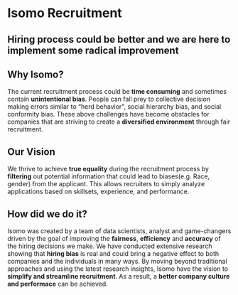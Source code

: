 # Isomo Recruitment

## Hiring process could be better and we are here to implement some radical improvement

## Why Isomo?
The current recruitment process could be **time consuming** and sometimes contain **unintentional bias**. People can fall prey to collective decision making errors similar to “herd behavior", social hierarchy bias, and social conformity bias. These above challenges have become obstacles for companies that are striving to create a **diversified environment** through fair recruitment.

## Our Vision
We thrive to achieve **true equality** during the recruitment process by **filtering** out potential information that could lead to biases(e.g. Race, gender) from the applicant. This allows recruiters to simply analyze applications based on skillsets, experience, and performance.

## How did we do it?

Isomo was created by a team of data
scientists, analyst and game-changers driven by the goal of improving the **fairness**,
**efficiency** and **accuracy** of the hiring decisions we make.
We have conducted extensive research showing that **hiring bias** is real and could bring a negative effect to both companies and the individuals in many ways.
By moving beyond traditional approaches and using the
latest research insights, Isomo have the vision to
**simplify and streamline recruitment**. As a result, a **better company culture and performace** can be achieved.

